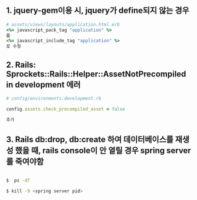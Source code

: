 ## 1. jquery-gem이용 시, jquery가 define되지 않는 경우

```ruby
# assets/views/layouts/application.html.erb
<%= javascript_pack_tag "application" %>
를
<%= javascript_include_tag "application" %>
로 수정
```

## 2. Rails: Sprockets::Rails::Helper::AssetNotPrecompiled in development 에러

```ruby
# config/environments.development.rb

config.assets.check_precompiled_asset = false

추가
```

## 3. Rails db:drop, db:create 하여 데이터베이스를 재생성 했을 때, rails console이 안 열릴 경우 spring server를 죽여야함

```bash

$  ps -df

$ kill -9 <spring server pid>
```

